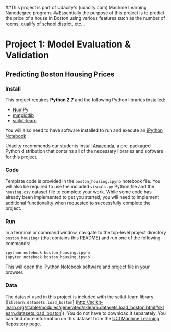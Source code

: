 ##This project is part of Udacity's (udacity.com) Machine Learning Nanodegree program.
##Essentially the purpose of this project is to predict the price of a house in Boston using various features such as the number of rooms, qualify of school district, etc...

##
# Project 1: Model Evaluation & Validation
## Predicting Boston Housing Prices

### Install

This project requires **Python 2.7** and the following Python libraries installed:

- [NumPy](http://www.numpy.org/)
- [matplotlib](http://matplotlib.org/)
- [scikit-learn](http://scikit-learn.org/stable/)

You will also need to have software installed to run and execute an [iPython Notebook](http://ipython.org/notebook.html)

Udacity recommends our students install [Anaconda](https://www.continuum.io/downloads), a pre-packaged Python distribution that contains all of the necessary libraries and software for this project. 

### Code

Template code is provided in the `boston_housing.ipynb` notebook file.
You will also be required to use the included `visuals.py` Python file
and the `housing.csv` dataset file to complete your work.
While some code has already been implemented to get you started,
you will need to implement additional functionality when requested to successfully complete the project.

### Run

In a terminal or command window, navigate to the top-level project directory `boston_housing/` (that contains this README) and run one of the following commands:

```ipython notebook boston_housing.ipynb```  
```jupyter notebook boston_housing.ipynb```

This will open the iPython Notebook software and project file in your browser.

### Data

The dataset used in this project is included
with the scikit-learn library ([`sklearn.datasets.load_boston`]
    (http://scikit-learn.org/stable/modules/generated/sklearn.datasets.load_boston.html#sklearn.datasets.load_boston)).
     You do not have to download it separately.
     You can find more information on this dataset from the
     [UCI Machine Learning Repository](https://archive.ics.uci.edu/ml/datasets/Housing) page.
